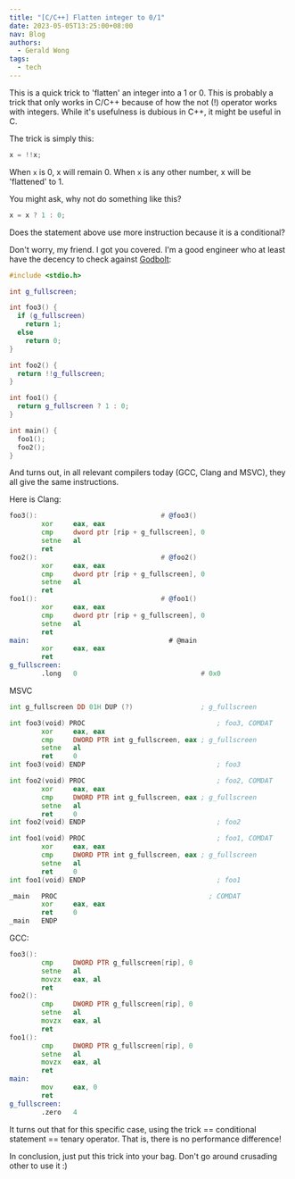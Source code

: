 ```yaml
---
title: "[C/C++] Flatten integer to 0/1"
date: 2023-05-05T13:25:00+08:00
nav: Blog
authors:
  - Gerald Wong
tags:
  - tech
---
```


This is a quick trick to 'flatten' an integer into a 1 or 0.
This is probably a trick that only works in C/C++ because of how the not (!) operator works with integers.
While it's usefulness is dubious in C++, it might be useful in C.

<!--more-->

The trick is simply this:

```cpp
x = !!x;
```

When `x` is 0, x will remain 0. 
When `x` is any other number, x will be 'flattened' to 1.

You might ask, why not do something like this?

```cpp
x = x ? 1 : 0;
```

Does the statement above use more instruction because it is a conditional?

Don't worry, my friend.
I got you covered.
I'm a good engineer who at least have the decency to check against [Godbolt]():

```cpp
#include <stdio.h>

int g_fullscreen;

int foo3() {
  if (g_fullscreen)
    return 1;
  else 
    return 0;
}

int foo2() {
  return !!g_fullscreen;
}

int foo1() {
  return g_fullscreen ? 1 : 0;
}

int main() {
  foo1();
  foo2();
}
```

And turns out, in all relevant compilers today (GCC, Clang and MSVC), they all give the same instructions.

Here is Clang:
```asm
foo3():                               # @foo3()
        xor     eax, eax
        cmp     dword ptr [rip + g_fullscreen], 0
        setne   al
        ret
foo2():                               # @foo2()
        xor     eax, eax
        cmp     dword ptr [rip + g_fullscreen], 0
        setne   al
        ret
foo1():                               # @foo1()
        xor     eax, eax
        cmp     dword ptr [rip + g_fullscreen], 0
        setne   al
        ret
main:                                   # @main
        xor     eax, eax
        ret
g_fullscreen:
        .long   0                               # 0x0

```

MSVC
```asm
int g_fullscreen DD 01H DUP (?)                 ; g_fullscreen

int foo3(void) PROC                                 ; foo3, COMDAT
        xor     eax, eax
        cmp     DWORD PTR int g_fullscreen, eax ; g_fullscreen
        setne   al
        ret     0
int foo3(void) ENDP                                 ; foo3

int foo2(void) PROC                                 ; foo2, COMDAT
        xor     eax, eax
        cmp     DWORD PTR int g_fullscreen, eax ; g_fullscreen
        setne   al
        ret     0
int foo2(void) ENDP                                 ; foo2

int foo1(void) PROC                                 ; foo1, COMDAT
        xor     eax, eax
        cmp     DWORD PTR int g_fullscreen, eax ; g_fullscreen
        setne   al
        ret     0
int foo1(void) ENDP                                 ; foo1

_main   PROC                                      ; COMDAT
        xor     eax, eax
        ret     0
_main   ENDP
```

GCC:
```asm
foo3():
        cmp     DWORD PTR g_fullscreen[rip], 0
        setne   al
        movzx   eax, al
        ret
foo2():
        cmp     DWORD PTR g_fullscreen[rip], 0
        setne   al
        movzx   eax, al
        ret
foo1():
        cmp     DWORD PTR g_fullscreen[rip], 0
        setne   al
        movzx   eax, al
        ret
main:
        mov     eax, 0
        ret
g_fullscreen:
        .zero   4
```

It turns out that for this specific case, using the trick == conditional statement == tenary operator. 
That is, there is no performance difference!

In conclusion, just put this trick into your bag. 
Don't go around crusading other to use it :) 

